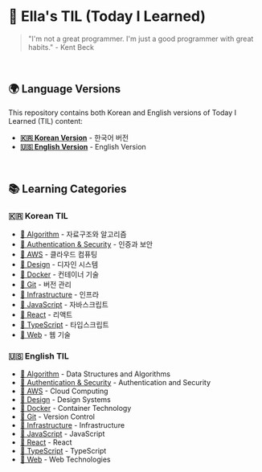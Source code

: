 # 🌳 Ella's TIL (Today I Learned)

> "I'm not a great programmer. I'm just a good programmer with great habits." - Kent Beck

<br/>

## 🌍 Language Versions

This repository contains both Korean and English versions of Today I Learned (TIL) content:

- **[🇰🇷 Korean Version](/kor/)** - 한국어 버전
- **[🇺🇸 English Version](/eng/)** - English Version

<br/>

## 📚 Learning Categories

### 🇰🇷 Korean TIL

- [📔 Algorithm](/kor/Algorithm/) - 자료구조와 알고리즘
- [📔 Authentication & Security](/kor/Auth/) - 인증과 보안
- [📔 AWS](/kor/AWS/) - 클라우드 컴퓨팅
- [📔 Design](/kor/Design/) - 디자인 시스템
- [📔 Docker](/kor/Docker/) - 컨테이너 기술
- [📔 Git](/kor/Git/) - 버전 관리
- [📔 Infrastructure](/kor/Infra/) - 인프라
- [📔 JavaScript](/kor/JavaScript/) - 자바스크립트
- [📔 React](/kor/React/) - 리액트
- [📔 TypeScript](/kor/TypeScript/) - 타입스크립트
- [📔 Web](/kor/Web/) - 웹 기술

### 🇺🇸 English TIL

- [📔 Algorithm](/eng/Algorithm/) - Data Structures and Algorithms
- [📔 Authentication & Security](/eng/Auth/) - Authentication and Security
- [📔 AWS](/eng/AWS/) - Cloud Computing
- [📔 Design](/eng/Design/) - Design Systems
- [📔 Docker](/eng/Docker/) - Container Technology
- [📔 Git](/eng/Git/) - Version Control
- [📔 Infrastructure](/eng/Infra/) - Infrastructure
- [📔 JavaScript](/eng/JavaScript/) - JavaScript
- [📔 React](/eng/React/) - React
- [📔 TypeScript](/eng/TypeScript/) - TypeScript
- [📔 Web](/eng/Web/) - Web Technologies
